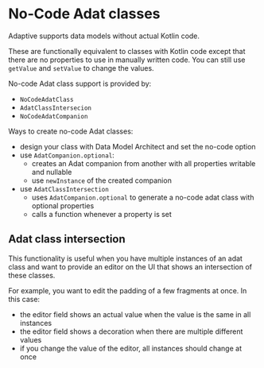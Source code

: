 # No-Code Adat classes

Adaptive supports data models without actual Kotlin code.

These are functionally equivalent to classes with Kotlin code except that there are no properties
to use in manually written code. You can still use `getValue` and `setValue` to change the values.

No-code Adat class support is provided by:
* `NoCodeAdatClass`
* `AdatClassIntersecion`
* `NoCodeAdatCompanion`

Ways to create no-code Adat classes:

* design your class with Data Model Architect and set the no-code option
* use `AdatCompanion.optional`:
  * creates an Adat companion from another with all properties writable and nullable
  * use `newInstance` of the created companion
* use `AdatClassIntersection`
  * uses `AdatCompanion.optional` to generate a no-code adat class with optional properties
  * calls a function whenever a property is set

## Adat class intersection

This functionality is useful when you have multiple instances of an adat class and want to
provide an editor on the UI that shows an intersection of these classes.

For example, you want to edit the padding of a few fragments at once. In this case:

* the editor field shows an actual value when the value is the same in all instances 
* the editor field shows a decoration when there are multiple different values
* if you change the value of the editor, all instances should change at once

